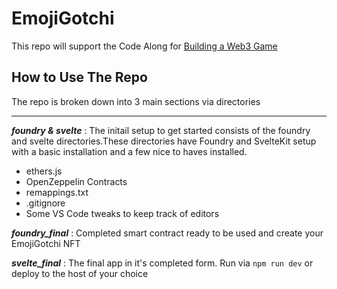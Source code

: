 # EmojiGotchi
This repo will support the Code Along for [Building a Web3 Game](https://www.youtube.com/watch?v=bPfTBr2D1gc)

## How to Use The Repo

The repo is broken down into 3 main sections via directories
___
_**foundry & svelte**_ : The initail setup to get started consists of the foundry and svelte directories.These directories have Foundry and SvelteKit setup with a basic installation and a few nice to haves installed. 
- ethers.js 
- OpenZeppelin Contracts
- remappings.txt
- .gitignore
- Some VS Code tweaks to keep track of editors

_**foundry_final**_ : Completed smart contract ready to be used and create your EmojiGotchi NFT

_**svelte_final**_ : The final app in it's completed form. Run via `npm run dev` or deploy to the host of your choice

